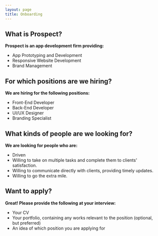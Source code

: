 ```yaml
---
layout: page
title: Onboarding
---
```


## What is Prospect?
**Prospect is an app development firm providing:**
* App Prototyping and Development
* Responsive Website Development
* Brand Management

## For which positions are we hiring?
**We are hiring for the following positions:**
* Front-End Developer
* Back-End Developer
* UI/UX Designer
* Branding Specialist

## What kinds of people are we looking for?
**We are looking for people who are:**
* Driven
* Willing to take on multiple tasks and complete them to clients' satisfaction.
* Willing to communicate directly with clients, providing timely updates.
* Willing to go the extra mile.

## Want to apply?
**Great! Please provide the following at your interview:**
* Your CV
* Your portfolio, containing any works relevant to the position (optional, but preferred)
* An idea of which position you are applying for

